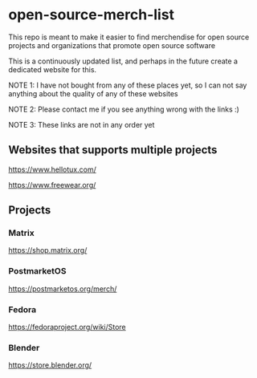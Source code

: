 # open-source-merch-list
This repo is meant to make it easier to find merchendise for open source projects and organizations that promote open source software

This is a continuously updated list, and perhaps in the future create a dedicated website for this. 

NOTE 1: I have not bought from any of these places yet, so I can not say anything about the quality of any of these websites

NOTE 2: Please contact me if you see anything wrong with the links :)

NOTE 3: These links are not in any order yet

## Websites that supports multiple projects

https://www.hellotux.com/

https://www.freewear.org/

## Projects

### Matrix

https://shop.matrix.org/

### PostmarketOS

https://postmarketos.org/merch/

### Fedora

https://fedoraproject.org/wiki/Store

### Blender

https://store.blender.org/

